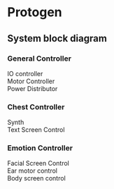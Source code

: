 # Protogen

## System block diagram

### General Controller
IO controller<br>
Motor Controller<br>
Power Distributor<br>

### Chest Controller
Synth<br>
Text Screen Control<br>

### Emotion Controller
Facial Screen Control<br>
Ear motor control<br>
Body screen control<br>
